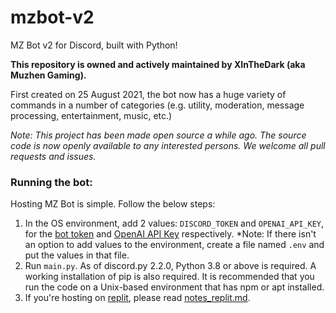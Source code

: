 # mzbot-v2

MZ Bot v2 for Discord, built with Python!

**This repository is owned and actively maintained by XInTheDark (aka Muzhen Gaming).**

First created on 25 August 2021, the bot now has a huge variety of commands in a number of categories (e.g. utility,
moderation, message processing, entertainment, music, etc.)

*Note: This project has been made open source a while ago. The source code is now openly available to any interested
persons.
We welcome all pull requests and issues.*


### Running the bot:

Hosting MZ Bot is simple. Follow the below steps:

1. In the OS environment, add 2 values: `DISCORD_TOKEN` and `OPENAI_API_KEY`, 
for the [bot token](https://discord.com/developers/applications)
and [OpenAI API Key](https://beta.openai.com/account/api-keys) respectively.
*Note: If there isn't an option to add values to the environment, create a file named `.env` and put the values in that file.
2. Run `main.py`. As of discord.py 2.2.0, Python 3.8 or above is required. A working installation of pip is also required.
It is recommended that you run the code on a Unix-based environment that has npm or apt installed.
3. If you're hosting on [replit](https://www.replit.com), please read [notes_replit.md](notes_replit.md).

